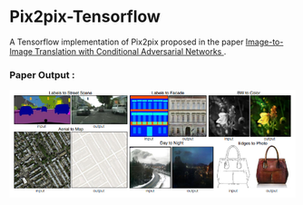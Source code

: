 # Pix2pix-Tensorflow

A Tensorflow implementation of Pix2pix proposed in the paper [Image-to-Image Translation with Conditional Adversarial Networks
](https://arxiv.org/abs/1611.07004).
 
### Paper Output :
<p float="left">
  <img src="https://github.com/IMvision12/Pix2pix-Tensorflow/blob/master/images/paper_output.PNG" width="1000" />
</p>
